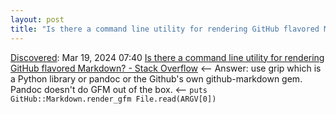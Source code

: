 ```yaml
---
layout: post
title: "Is there a command line utility for rendering GitHub flavored Markdown? - Stack Overflow"
---
```

[Discovered](http://rolandtanglao.com/2020/07/29/p1-blogthis-checkvist-list-links-to-blog/): Mar 19, 2024 07:40 [Is there a command line utility for rendering GitHub flavored Markdown? - Stack Overflow](https://stackoverflow.com/questions/7694887/is-there-a-command-line-utility-for-rendering-github-flavored-markdown) <-- Answer: use grip which is a Python library or pandoc or the Github's own github-markdown gem. Pandoc doesn't do GFM out of the box. <-- `puts GitHub::Markdown.render_gfm File.read(ARGV[0])`
